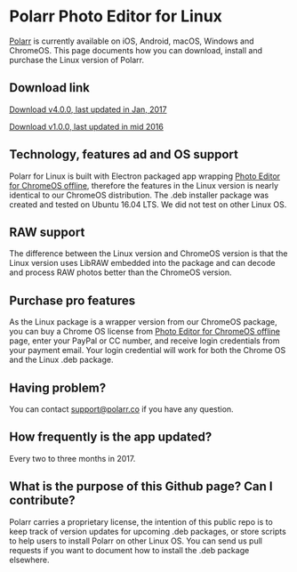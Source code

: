 # Polarr Photo Editor for Linux
[Polarr](https://www.polarr.co) is currently available on iOS, Android, macOS, Windows and ChromeOS. This page documents how you can download, install and purchase the Linux version of Polarr. 

## Download link
[Download v4.0.0, last updated in Jan, 2017](https://s3-us-west-2.amazonaws.com/polarrelectron/ubuntu/polarr_4.0.0_amd64.deb)

[Download v1.0.0, last updated in mid 2016](https://s3-us-west-2.amazonaws.com/polarrelectron/ubuntu/polarr_1.0.0-1_amd64.deb)

## Technology, features ad and OS support
Polarr for Linux is built with Electron packaged app wrapping [Photo Editor for ChromeOS offline](https://www.polarr.co/chrome), therefore the features in the Linux version is nearly identical to our ChromeOS distribution. The .deb installer package was created and tested on Ubuntu 16.04 LTS. We did not test on other Linux OS. 

## RAW support
The difference between the Linux version and ChromeOS version is that the Linux version uses LibRAW embedded into the package and can decode and process RAW photos better than the ChromeOS version. 

## Purchase pro features
As the Linux package is a wrapper version from our ChromeOS package, you can buy a Chrome OS license from [Photo Editor for ChromeOS offline](https://www.polarr.co/chrome) page, enter your PayPal or CC number, and receive login credentials from your payment email. Your login credential will work for both the Chrome OS and the Linux .deb package. 

## Having problem?
You can contact [support@polarr.co](mailto:support@polarr.co) if you have any question. 

## How frequently is the app updated?
Every two to three months in 2017.

## What is the purpose of this Github page? Can I contribute? 
Polarr carries a proprietary license, the intention of this public repo is to keep track of version updates for upcoming .deb packages, or store scripts to help users to install Polarr on other Linux OS. You can send us pull requests if you want to document how to install the .deb package elsewhere.  





